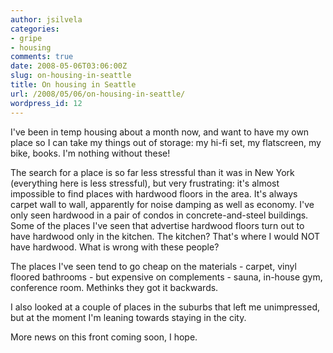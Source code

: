 ```yaml
---
author: jsilvela
categories:
- gripe
- housing
comments: true
date: 2008-05-06T03:06:00Z
slug: on-housing-in-seattle
title: On housing in Seattle
url: /2008/05/06/on-housing-in-seattle/
wordpress_id: 12
---
```


I've been in temp housing about a month now, and want to have my own place so I can take my things out of storage: my hi-fi set, my flatscreen, my bike, books. I'm nothing without these!

  


The search for a place is so far less stressful than it was in New York (everything here is less stressful), but very frustrating: it's almost impossible to find places with hardwood floors in the area. It's always carpet wall to wall, apparently for noise damping as well as economy. I've only seen hardwood in a pair of condos in concrete-and-steel buildings. Some of the places I've seen that advertise hardwood floors turn out to have hardwood only in the kitchen. The kitchen? That's where I would NOT have hardwood. What is wrong with these people?

  


The places I've seen tend to go cheap on the materials - carpet, vinyl floored bathrooms - but expensive on complements - sauna, in-house gym, conference room. Methinks they got it backwards.

I also looked at a couple of places in the suburbs that left me unimpressed, but at the moment I'm leaning towards staying in the city.

  


More news on this front coming soon, I hope.
